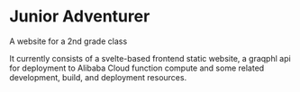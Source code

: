 # Junior Adventurer

A website for a 2nd grade class

It currently consists of a svelte-based frontend static website, a graqphl api for deployment to Alibaba Cloud function compute and some related development, build, and deployment resources.

